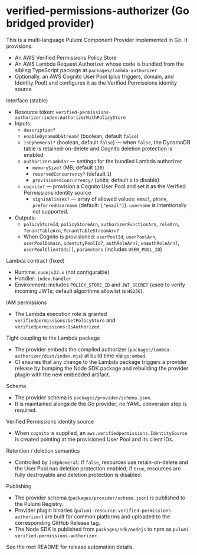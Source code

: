# verified-permissions-authorizer (Go bridged provider)

This is a multi-language Pulumi Component Provider implemented in Go. It provisions:

- An AWS Verified Permissions Policy Store
- An AWS Lambda Request Authorizer whose code is bundled from the sibling TypeScript package at `packages/lambda-authorizer`
- Optionally, an AWS Cognito User Pool (plus triggers, domain, and Identity Pool) and configures it as the Verified Permissions identity source

Interface (stable)
- Resource token: `verified-permissions-authorizer:index:AuthorizerWithPolicyStore`
- Inputs:
  - `description?`
  - `enableDynamoDbStream?` (boolean, default `false`)
  - `isEphemeral?` (boolean, default `false`) — when `false`, the DynamoDB table is retained-on-delete and Cognito deletion protection is enabled
  - `authorizerLambda?` — settings for the bundled Lambda authorizer
    - `memorySize?` (MB; default `128`)
    - `reservedConcurrency?` (default `1`)
    - `provisionedConcurrency?` (units; default `0` to disable)
  - `cognito?` — provision a Cognito User Pool and set it as the Verified Permissions identity source
    - `signInAliases?` — array of allowed values: `email`, `phone`, `preferredUsername` (default: `["email"]`). `username` is intentionally not supported.
- Outputs:
  - `policyStoreId`, `policyStoreArn`, `authorizerFunctionArn`, `roleArn`, `TenantTableArn`, `TenantTableStreamArn?`
  - When Cognito is provisioned: `userPoolId`, `userPoolArn`, `userPoolDomain`, `identityPoolId?`, `authRoleArn?`, `unauthRoleArn?`, `userPoolClientIds[]`, `parameters` (includes `USER_POOL_ID`)

Lambda contract (fixed)
- Runtime: `nodejs22.x` (not configurable)
- Handler: `index.handler`
- Environment: includes `POLICY_STORE_ID` and `JWT_SECRET` (used to verify incoming JWTs; default algorithms allowlist is `HS256`).

IAM permissions
- The Lambda execution role is granted `verifiedpermissions:GetPolicyStore` and `verifiedpermissions:IsAuthorized`.

Tight coupling to the Lambda package
- The provider embeds the compiled authorizer (`packages/lambda-authorizer/dist/index.mjs`) at build time via `go:embed`.
- CI ensures that any change to the Lambda package triggers a provider release by bumping the Node SDK package and rebuilding the provider plugin with the new embedded artifact.

Schema
- The provider schema is `packages/provider/schema.json`.
- It is maintained alongside the Go provider; no YAML conversion step is required.

Verified Permissions identity source
- When `cognito` is supplied, an `aws.verifiedpermissions.IdentitySource` is created pointing at the provisioned User Pool and its client IDs.

Retention / deletion semantics
- Controlled by `isEphemeral`: if `false`, resources use retain-on-delete and the User Pool has deletion protection enabled; if `true`, resources are fully destroyable and deletion protection is disabled.

Publishing
- The provider schema (`packages/provider/schema.json`) is published to the Pulumi Registry.
- Provider plugin binaries (`pulumi-resource-verified-permissions-authorizer`) are built for common platforms and uploaded to the corresponding GitHub Release tag.
- The Node SDK is published from `packages/sdk/nodejs` to npm as `pulumi-verified-permissions-authorizer`.

See the root README for release automation details.
